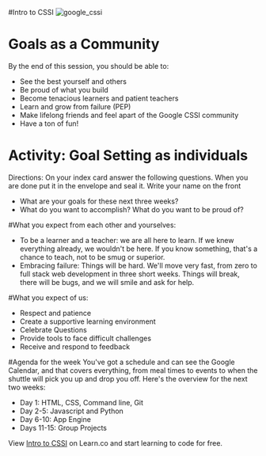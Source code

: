 
#Intro to CSSI
<img src= "http://4.bp.blogspot.com/-AU0aZPUBjFQ/VK74gygcU9I/AAAAAAAALng/7OiC-zMVDwQ/s1600/Screen%2BShot%2B2015-01-08%2Bat%2B4.36.35%2BPM.png" alt="google_cssi">

# Goals as a Community

By the end of this session, you should be able to:
+ See the best yourself and others
+ Be proud of what you build
+ Become tenacious learners and patient teachers
+ Learn and grow from failure (PEP)
+ Make lifelong friends and feel apart of the Google CSSI community
+ Have a ton of fun!

# Activity: Goal Setting as individuals
Directions: On your index card answer the following questions. When you are done put it in the envelope and seal it. Write your name on the front
+	What are your goals for these next three weeks?
+	What do you want to accomplish? What do you want to be proud of?

#What you expect from each other and yourselves:
+	To be a learner and a teacher: we are all here to learn. If we knew everything already, we wouldn't be here. If you know something, that's a chance to teach, not to be smug or superior.
+ Embracing failure: Things will be hard. We'll move very fast, from zero to full stack web development in three short weeks. Things will break, there will be bugs, and we will smile and ask for help.

#What you expect of us:
+	Respect and patience
+	Create a supportive learning environment
+ Celebrate Questions
+ Provide tools to face difficult challenges
+ Receive and respond to feedback

#Agenda for the week
You've got a schedule and can see the Google Calendar, and that covers everything, from meal times to events to when the shuttle will pick you up and drop you off. Here's the overview for the next two weeks:

+	Day 1: HTML, CSS, Command line, Git
+	Day 2-5: Javascript and Python
+	Day 6-10: App Engine
+	Days 11-15: Group Projects

<p data-visibility='hidden'>View <a href='https://learn.co/lessons/cssi-1.1-intro-cssi' title='Intro to CSSI'>Intro to CSSI</a> on Learn.co and start learning to code for free.</p>
